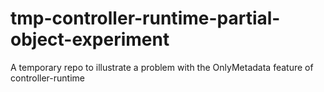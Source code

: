 # tmp-controller-runtime-partial-object-experiment
A temporary repo to illustrate a problem with the OnlyMetadata feature of controller-runtime
